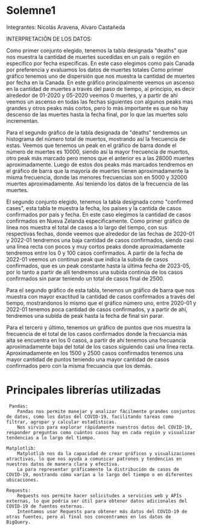 # Solemne1

Integrantes: Nicolás Aravena, Alvaro Castañeda

INTERPRETACIÓN DE LOS DATOS:

Como primer conjunto elegido, tenemos la tabla designada "deaths" que nos muestra la cantidad de muertes sucedidas en un país o región en específico por fecha específicas. En este caso elegimos como país Canada por preferencia y evaluamos los datos de muertes totales Como primer gráfico tenemos uno de dispersión que nos muestra la cantidad de muertes por fecha en la Canada. En este gráfico principalmente veemos un ascenso en la cantidad de muertes a través del paso de tiempo, al principio, es decir alrededor de 01-2020 y 05-2020 veemos 0 muertes, y a partir de ahí veemos un ascenso en todas las fechas siguientes con algunos peaks mas grandes y otros peaks más cortos, pero lo más importante es que no hay descenso de las muertes hasta la fecha final, por lo que las muertes solo incrementan.

Para el segundo gráfico de la tabla designada de "deaths" tendremos un histograma del número total de muertos, mostrando así la frecuencia de estas. Veemos que tenemos un peak en el gráfico de barra donde el número de muertes es 10000, siendo así la mayor frecuencia de muertos, otro peak más marcado pero menos que el anterior es a las 28000 muertes aproximadamente. Luego de estos dos peaks más marcados tendremos en el gráfico de barra que la mayoría de muertes tienen aproximadamente la misma frecuencia, donde las menores frecuencias son en 5000 y 32000 muertes aproximadamente. Así teniendo los datos de la frecuencia de las muertes.

El segundo conjunto elegido, tenemos la tabla designada como "confirmed cases", esta tabla te muestra la fecha, los países y la cantida de casos confirmados por país y fecha. En este caso elegimos la cantidad de casos confirmados en Nueva Zelanda especificamente. Como primer gráfico de línea nos muestra el total de casos a lo largo del tiempo, con sus respectivas fechas, donde veemos que alrededor de las fechas de 2020-01 y 2022-01 tendremos una baja cantidad de casos confirmados, siendo casi una línea recta con pocos y muy cortos peaks donde aproximadamente tendremos entre los 0 y 100 casos confirmados. A partir de la fecha de 2022-01 veemos un continuo peak que indica la subida de casos confirmados, que es un peak constante hasta la última fecha de 2023-05, por lo tanto a partir de allí tendremos una subida continúa de los casos confirmados sin parar teniendo un total de casos final de 2500.

Para el segundo gráfico de esta tabla, tenemos un gráfico de barra que nos muestra con mayor exactitud la cantidad de casos confirmados a través del tiempo, mostrandonos lo mismo que el gráfico número uno, entre 2020-01 y 2022-01 tenemos poca cantidad de casos confirmados, y a partir de ahí, tendremos una subida de peak hasta la fecha de final sin parar.

Para el tercero y último, tenemos un gráfico de puntos que nos muestra la frecuencia de el total de los casos confirmados donde la frecuancia más alta se encuentra en los 0 casos, a partir de ahí tenemos una frecuancia aproximadamente baja del total de los casos siguiendo casi una línea recta. Aproximadamente en los 1500 y 2500 casos confirmados tenemos una mayor cantidad de puntos teniendo una mayor cantidad de casos confirmados pero con la misma frecuancia que los demás.


# Principales librerías utilizadas
 
     Pandas:
        Pandas nos permite manejar y analizar fácilmente grandes conjuntos de datos, como los datos del COVID-19, facilitando tareas como filtrar, agrupar y calcular estadísticas.
        Nos sirvio para explorar rápidamente nuestros datos del COVID-19, responder preguntas como cuántos casos hay en cada región y visualizar tendencias a lo largo del tiempo.

    Matplotlib:
        Matplotlib nos da la capacidad de crear gráficos y visualizaciones atractivas, lo que nos ayuda a comunicar patrones y tendencias en nuestros datos de manera clara y efectiva.
        La para representar gráficamente la distribución de casos de COVID-19, mostrando cómo varían a lo largo del tiempo o en diferentes ubicaciones.

    Requests:
        Requests nos permite hacer solicitudes a servicios web y APIs externas, lo que podría ser útil para obtener datos adicionales del COVID-19 de fuentes externas.
        Intentamos usar Requests para obtener más datos del COVID-19 de otras fuentes, pero al final nos concentramos en los datos de BigQuery.


    
